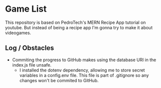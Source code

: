 # Game List

This repository is based on PedroTech's MERN Recipe App tutorial on youtube. But instead of being a recipe app I'm gonna try to make it about videogames.

## Log / Obstacles

- Commiting the progress to GitHub makes using the database URI in the index.js file unsafe.
  - I installed the dotenv dependency, allowing me to store secret variables in a config.env file. This file is part of .gitignore so any changes won't be commited to GitHub.
